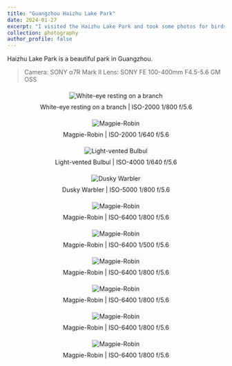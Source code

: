 ```yaml
---
title: "Guangzhou Haizhu Lake Park"
date: 2024-01-27
excerpt: "I visited the Haizhu Lake Park and took some photos for birds.<br/><img src='/images/photography/20240127/DSC01542.jpg'>"
collection: photography
author_profile: false
---
```


Haizhu Lake Park is a beautiful park in Guangzhou.

> Camera: SONY α7R Mark II
> Lens: SONY FE 100-400mm F4.5-5.6 GM OSS

<div style="text-align:center; margin:20px 0">
  <img src="/images/photography/20240127/DSC01542.jpg" 
       alt="White-eye resting on a branch"
       style="max-width:100%; height:auto; border:1px solid #eee">
  <p style="font-style:normal; margin-top:8px">
    White-eye resting on a branch | ISO-2000 1/800 f/5.6
  </p>
</div>

<div style="text-align:center; margin:20px 0">
  <img src="/images/photography/20240127/DSC01610.jpg" 
       alt="Magpie-Robin"
       style="max-width:100%; height:auto; border:1px solid #eee">
  <p style="font-style:normal; margin-top:8px">
    Magpie-Robin | ISO-2000 1/640 f/5.6
  </p>
</div>

<div style="text-align:center; margin:20px 0">
  <img src="/images/photography/20240127/DSC01619.jpg" 
       alt="Light-vented Bulbul"
       style="max-width:100%; height:auto; border:1px solid #eee">
  <p style="font-style:normal; margin-top:8px">
    Light-vented Bulbul | ISO-4000 1/640 f/5.6
  </p>
</div>

<div style="text-align:center; margin:20px 0">
  <img src="/images/photography/20240127/DSC01622.jpg" 
       alt="Dusky Warbler"
       style="max-width:100%; height:auto; border:1px solid #eee">
  <p style="font-style:normal; margin-top:8px">
    Dusky Warbler | ISO-5000 1/800 f/5.6
  </p>
</div>

<div style="text-align:center; margin:20px 0">
  <img src="/images/photography/20240127/DSC01625.jpg" 
       alt="Magpie-Robin"
       style="max-width:100%; height:auto; border:1px solid #eee">
  <p style="font-style:normal; margin-top:8px">
    Magpie-Robin | ISO-6400 1/800 f/5.6
  </p>
</div>

<div style="text-align:center; margin:20px 0">
  <img src="/images/photography/20240127/DSC01648.jpg" 
       alt="Magpie-Robin"
       style="max-width:100%; height:auto; border:1px solid #eee">
  <p style="font-style:normal; margin-top:8px">
    Magpie-Robin | ISO-6400 1/500 f/5.6
  </p>
</div>

<div style="text-align:center; margin:20px 0">
  <img src="/images/photography/20240127/DSC01650.jpg" 
       alt="Magpie-Robin"
       style="max-width:100%; height:auto; border:1px solid #eee">
  <p style="font-style:normal; margin-top:8px">
    Magpie-Robin | ISO-6400 1/800 f/5.6
  </p>
</div>

<div style="text-align:center; margin:20px 0">
  <img src="/images/photography/20240127/DSC01651.jpg" 
       alt="Magpie-Robin"
       style="max-width:100%; height:auto; border:1px solid #eee">
  <p style="font-style:normal; margin-top:8px">
    Magpie-Robin | ISO-6400 1/800 f/5.6
  </p>
</div>

<div style="text-align:center; margin:20px 0">
  <img src="/images/photography/20240127/DSC01652.jpg" 
       alt="Magpie-Robin"
       style="max-width:100%; height:auto; border:1px solid #eee">
  <p style="font-style:normal; margin-top:8px">
    Magpie-Robin | ISO-6400 1/800 f/5.6
  </p>
</div>

<div style="text-align:center; margin:20px 0">
  <img src="/images/photography/20240127/DSC01654.jpg" 
       alt="Magpie-Robin"
       style="max-width:100%; height:auto; border:1px solid #eee">
  <p style="font-style:normal; margin-top:8px">
    Magpie-Robin | ISO-6400 1/800 f/5.6
  </p>
</div>